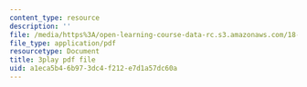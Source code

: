 ```yaml
---
content_type: resource
description: ''
file: /media/https%3A/open-learning-course-data-rc.s3.amazonaws.com/18-06sc-linear-algebra-fall-2011/a1eca5b46b973dc4f212e7d1a57dc60a_OsHY7ycgbaE.pdf
file_type: application/pdf
resourcetype: Document
title: 3play pdf file
uid: a1eca5b4-6b97-3dc4-f212-e7d1a57dc60a
---
```

